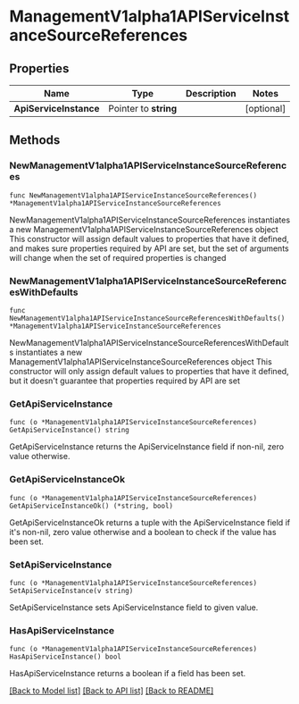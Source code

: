 # ManagementV1alpha1APIServiceInstanceSourceReferences

## Properties

Name | Type | Description | Notes
------------ | ------------- | ------------- | -------------
**ApiServiceInstance** | Pointer to **string** |  | [optional] 

## Methods

### NewManagementV1alpha1APIServiceInstanceSourceReferences

`func NewManagementV1alpha1APIServiceInstanceSourceReferences() *ManagementV1alpha1APIServiceInstanceSourceReferences`

NewManagementV1alpha1APIServiceInstanceSourceReferences instantiates a new ManagementV1alpha1APIServiceInstanceSourceReferences object
This constructor will assign default values to properties that have it defined,
and makes sure properties required by API are set, but the set of arguments
will change when the set of required properties is changed

### NewManagementV1alpha1APIServiceInstanceSourceReferencesWithDefaults

`func NewManagementV1alpha1APIServiceInstanceSourceReferencesWithDefaults() *ManagementV1alpha1APIServiceInstanceSourceReferences`

NewManagementV1alpha1APIServiceInstanceSourceReferencesWithDefaults instantiates a new ManagementV1alpha1APIServiceInstanceSourceReferences object
This constructor will only assign default values to properties that have it defined,
but it doesn't guarantee that properties required by API are set

### GetApiServiceInstance

`func (o *ManagementV1alpha1APIServiceInstanceSourceReferences) GetApiServiceInstance() string`

GetApiServiceInstance returns the ApiServiceInstance field if non-nil, zero value otherwise.

### GetApiServiceInstanceOk

`func (o *ManagementV1alpha1APIServiceInstanceSourceReferences) GetApiServiceInstanceOk() (*string, bool)`

GetApiServiceInstanceOk returns a tuple with the ApiServiceInstance field if it's non-nil, zero value otherwise
and a boolean to check if the value has been set.

### SetApiServiceInstance

`func (o *ManagementV1alpha1APIServiceInstanceSourceReferences) SetApiServiceInstance(v string)`

SetApiServiceInstance sets ApiServiceInstance field to given value.

### HasApiServiceInstance

`func (o *ManagementV1alpha1APIServiceInstanceSourceReferences) HasApiServiceInstance() bool`

HasApiServiceInstance returns a boolean if a field has been set.


[[Back to Model list]](../README.md#documentation-for-models) [[Back to API list]](../README.md#documentation-for-api-endpoints) [[Back to README]](../README.md)


